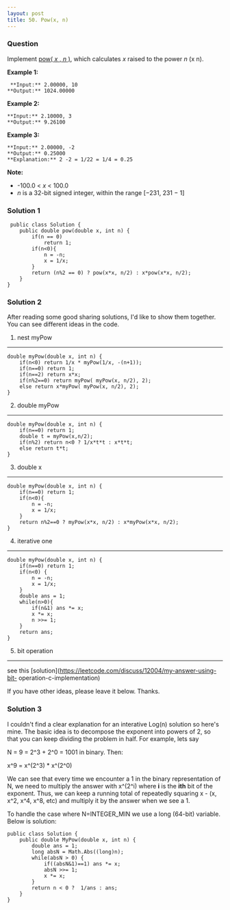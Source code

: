 ```yaml
---
layout: post
title: 50. Pow(x, n)
---
```

### Question
Implement [pow( _x_ , _n_
)](http://www.cplusplus.com/reference/valarray/pow/), which calculates  _x_
raised to the power _n_ (x n).

 **Example 1:**

    
    
     **Input:** 2.00000, 10
    **Output:** 1024.00000
    

**Example 2:**

    
    
    **Input:** 2.10000, 3
    **Output:** 9.26100
    

**Example 3:**

    
    
    **Input:** 2.00000, -2
    **Output:** 0.25000
    **Explanation:** 2 -2 = 1/22 = 1/4 = 0.25
    

**Note:**

  * -100.0 < _x_ < 100.0
  * _n_ is a 32-bit signed integer, within the range  [−231, 231 − 1]

### Solution 1
    
    
     public class Solution {
        public double pow(double x, int n) {
            if(n == 0)
                return 1;
            if(n<0){
                n = -n;
                x = 1/x;
            }
            return (n%2 == 0) ? pow(x*x, n/2) : x*pow(x*x, n/2);
        }
    }


### Solution 2
After reading some good sharing solutions, I'd like to show them together. You
can see different ideas in the code.

  1. nest myPow

* * *
    
    
    double myPow(double x, int n) {
        if(n<0) return 1/x * myPow(1/x, -(n+1));
        if(n==0) return 1;
        if(n==2) return x*x;
        if(n%2==0) return myPow( myPow(x, n/2), 2);
        else return x*myPow( myPow(x, n/2), 2);
    }
    

  2. double myPow

* * *
    
    
    double myPow(double x, int n) { 
        if(n==0) return 1;
        double t = myPow(x,n/2);
        if(n%2) return n<0 ? 1/x*t*t : x*t*t;
        else return t*t;
    }
    

  3. double x

* * *
    
    
    double myPow(double x, int n) { 
        if(n==0) return 1;
        if(n<0){
            n = -n;
            x = 1/x;
        }
        return n%2==0 ? myPow(x*x, n/2) : x*myPow(x*x, n/2);
    }
    

  4. iterative one

* * *
    
    
    double myPow(double x, int n) { 
        if(n==0) return 1;
        if(n<0) {
            n = -n;
            x = 1/x;
        }
        double ans = 1;
        while(n>0){
            if(n&1) ans *= x;
            x *= x;
            n >>= 1;
        }
        return ans;
    }
    

  5. bit operation

* * *

see this [solution](https://leetcode.com/discuss/12004/my-answer-using-bit-
operation-c-implementation)

If you have other ideas, please leave it below. Thanks.


### Solution 3
I couldn't find a clear explanation for an interative Log(n) solution so
here's mine. The basic idea is to decompose the exponent into powers of 2, so
that you can keep dividing the problem in half. For example, lets say

N = 9 = 2^3 + 2^0 = 1001 in binary. Then:

x^9 = x^(2^3) * x^(2^0)

We can see that every time we encounter a 1 in the binary representation of N,
we need to multiply the answer with x^(2^i) where **i** is the **ith** bit of
the exponent. Thus, we can keep a running total of repeatedly squaring x - (x,
x^2, x^4, x^8, etc) and multiply it by the answer when we see a 1.

To handle the case where N=INTEGER_MIN we use a long (64-bit) variable. Below
is solution:

    
    
    public class Solution {
        public double MyPow(double x, int n) {
            double ans = 1;
            long absN = Math.Abs((long)n);
            while(absN > 0) {
                if((absN&1)==1) ans *= x;
                absN >>= 1;
                x *= x;
            }
            return n < 0 ?  1/ans : ans;
        }
    }



